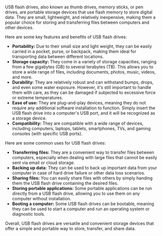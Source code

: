 USB flash drives, also known as thumb drives, memory sticks, or pen drives, are portable storage devices that use flash memory to store digital data. They are small, lightweight, and relatively inexpensive, making them a popular choice for storing and transferring files between computers and other devices.

Here are some key features and benefits of USB flash drives:

- **Portability:** Due to their small size and light weight, they can be easily carried in a pocket, purse, or backpack, making them ideal for transporting data between different locations.
- **Storage capacity:** They come in a variety of storage capacities, ranging from a few gigabytes (GB) to several terabytes (TB). This allows you to store a wide range of files, including documents, photos, music, videos, and more.
- **Durability:** They are relatively robust and can withstand bumps, drops, and even some water exposure. However, it's still important to handle them with care, as they can be damaged if subjected to excessive force or extreme temperatures.
- **Ease of use:** They are plug-and-play devices, meaning they do not require any additional software installation to function. Simply insert the USB flash drive into a computer's USB port, and it will be recognized as a storage device.
- **Compatibility:** They are compatible with a wide range of devices, including computers, laptops, tablets, smartphones, TVs, and gaming consoles (with specific USB ports).

Here are some common uses for USB flash drives:

- **Transferring files:** They are a convenient way to transfer files between computers, especially when dealing with large files that cannot be easily sent via email or cloud storage.
- **Backing up data:** They can be used to back up important data from your computer in case of hard drive failure or other data loss scenarios.
- **Sharing files:** You can easily share files with others by simply handing them the USB flash drive containing the desired files.
- **Storing portable applications:** Some portable applications can be run directly from a USB flash drive, allowing you to use them on any computer without installation.
- **Booting a computer:** Some USB flash drives can be bootable, meaning they can be used to start a computer and run an operating system or diagnostic tools.

Overall, USB flash drives are versatile and convenient storage devices that offer a simple and portable way to store, transfer, and share data.